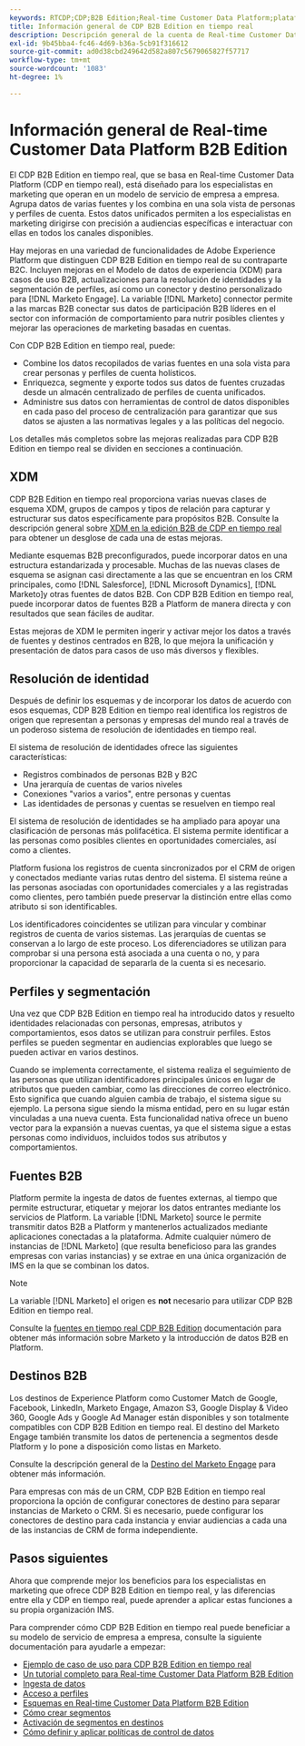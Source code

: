 ```yaml
---
keywords: RTCDP;CDP;B2B Edition;Real-time Customer Data Platform;plataforma de datos de clientes en tiempo real;cdp en tiempo real;b2b;cdp;Customer AI
title: Información general de CDP B2B Edition en tiempo real
description: Descripción general de la cuenta de Real-time Customer Data Platform B2B Edition
exl-id: 9b45bba4-fc46-4d69-b36a-5cb91f316612
source-git-commit: ad0d38cbd249642d582a807c5679065827f57717
workflow-type: tm+mt
source-wordcount: '1083'
ht-degree: 1%

---
```


# Información general de Real-time Customer Data Platform B2B Edition

El CDP B2B Edition en tiempo real, que se basa en Real-time Customer Data Platform (CDP en tiempo real), está diseñado para los especialistas en marketing que operan en un modelo de servicio de empresa a empresa. Agrupa datos de varias fuentes y los combina en una sola vista de personas y perfiles de cuenta. Estos datos unificados permiten a los especialistas en marketing dirigirse con precisión a audiencias específicas e interactuar con ellas en todos los canales disponibles.

Hay mejoras en una variedad de funcionalidades de Adobe Experience Platform que distinguen CDP B2B Edition en tiempo real de su contraparte B2C. Incluyen mejoras en el Modelo de datos de experiencia (XDM) para casos de uso B2B, actualizaciones para la resolución de identidades y la segmentación de perfiles, así como un conector y destino personalizado para [!DNL Marketo Engage]. La variable [!DNL Marketo] connector permite a las marcas B2B conectar sus datos de participación B2B líderes en el sector con información de comportamiento para nutrir posibles clientes y mejorar las operaciones de marketing basadas en cuentas.

Con CDP B2B Edition en tiempo real, puede:

* Combine los datos recopilados de varias fuentes en una sola vista para crear personas y perfiles de cuenta holísticos.
* Enriquezca, segmente y exporte todos sus datos de fuentes cruzadas desde un almacén centralizado de perfiles de cuenta unificados.
* Administre sus datos con herramientas de control de datos disponibles en cada paso del proceso de centralización para garantizar que sus datos se ajusten a las normativas legales y a las políticas del negocio.

Los detalles más completos sobre las mejoras realizadas para CDP B2B Edition en tiempo real se dividen en secciones a continuación.

## XDM

CDP B2B Edition en tiempo real proporciona varias nuevas clases de esquema XDM, grupos de campos y tipos de relación para capturar y estructurar sus datos específicamente para propósitos B2B. Consulte la descripción general sobre [XDM en la edición B2B de CDP en tiempo real](./schemas/b2b.md) para obtener un desglose de cada una de estas mejoras.

Mediante esquemas B2B preconfigurados, puede incorporar datos en una estructura estandarizada y procesable. Muchas de las nuevas clases de esquema se asignan casi directamente a las que se encuentran en los CRM principales, como [!DNL Salesforce], [!DNL Microsoft Dynamics], [!DNL Marketo]y otras fuentes de datos B2B. Con CDP B2B Edition en tiempo real, puede incorporar datos de fuentes B2B a Platform de manera directa y con resultados que sean fáciles de auditar.

Estas mejoras de XDM le permiten ingerir y activar mejor los datos a través de fuentes y destinos centrados en B2B, lo que mejora la unificación y presentación de datos para casos de uso más diversos y flexibles.

## Resolución de identidad

Después de definir los esquemas y de incorporar los datos de acuerdo con esos esquemas, CDP B2B Edition en tiempo real identifica los registros de origen que representan a personas y empresas del mundo real a través de un poderoso sistema de resolución de identidades en tiempo real.

El sistema de resolución de identidades ofrece las siguientes características:

* Registros combinados de personas B2B y B2C
* Una jerarquía de cuentas de varios niveles
* Conexiones &quot;varios a varios&quot;, entre personas y cuentas
* Las identidades de personas y cuentas se resuelven en tiempo real

El sistema de resolución de identidades se ha ampliado para apoyar una clasificación de personas más polifacética. El sistema permite identificar a las personas como posibles clientes en oportunidades comerciales, así como a clientes.

Platform fusiona los registros de cuenta sincronizados por el CRM de origen y conectados mediante varias rutas dentro del sistema. El sistema reúne a las personas asociadas con oportunidades comerciales y a las registradas como clientes, pero también puede preservar la distinción entre ellas como atributo si son identificables.

Los identificadores coincidentes se utilizan para vincular y combinar registros de cuenta de varios sistemas. Las jerarquías de cuentas se conservan a lo largo de este proceso. Los diferenciadores se utilizan para comprobar si una persona está asociada a una cuenta o no, y para proporcionar la capacidad de separarla de la cuenta si es necesario.

## Perfiles y segmentación

Una vez que CDP B2B Edition en tiempo real ha introducido datos y resuelto identidades relacionadas con personas, empresas, atributos y comportamientos, esos datos se utilizan para construir perfiles. Estos perfiles se pueden segmentar en audiencias explorables que luego se pueden activar en varios destinos.

Cuando se implementa correctamente, el sistema realiza el seguimiento de las personas que utilizan identificadores principales únicos en lugar de atributos que pueden cambiar, como las direcciones de correo electrónico. Esto significa que cuando alguien cambia de trabajo, el sistema sigue su ejemplo. La persona sigue siendo la misma entidad, pero en su lugar están vinculadas a una nueva cuenta. Esta funcionalidad nativa ofrece un bueno vector para la expansión a nuevas cuentas, ya que el sistema sigue a estas personas como individuos, incluidos todos sus atributos y comportamientos.

## Fuentes B2B

Platform permite la ingesta de datos de fuentes externas, al tiempo que permite estructurar, etiquetar y mejorar los datos entrantes mediante los servicios de Platform. La variable [!DNL Marketo] source le permite transmitir datos B2B a Platform y mantenerlos actualizados mediante aplicaciones conectadas a la plataforma. Admite cualquier número de instancias de [!DNL Marketo] (que resulta beneficioso para las grandes empresas con varias instancias) y se extrae en una única organización de IMS en la que se combinan los datos.

>[!NOTE]
>
>La variable [!DNL Marketo] el origen es **not** necesario para utilizar CDP B2B Edition en tiempo real.

Consulte la [fuentes en tiempo real CDP B2B Edition](./sources/b2b.md) documentación para obtener más información sobre Marketo y la introducción de datos B2B en Platform.

## Destinos B2B

Los destinos de Experience Platform como Customer Match de Google, Facebook, LinkedIn, Marketo Engage, Amazon S3, Google Display &amp; Video 360, Google Ads y Google Ad Manager están disponibles y son totalmente compatibles con CDP B2B Edition en tiempo real. El destino del Marketo Engage también transmite los datos de pertenencia a segmentos desde Platform y lo pone a disposición como listas en Marketo.

Consulte la descripción general de la [Destino del Marketo Engage](../destinations/catalog/adobe/marketo-engage.md) para obtener más información.

Para empresas con más de un CRM, CDP B2B Edition en tiempo real proporciona la opción de configurar conectores de destino para separar instancias de Marketo o CRM. Si es necesario, puede configurar los conectores de destino para cada instancia y enviar audiencias a cada una de las instancias de CRM de forma independiente.

## Pasos siguientes

Ahora que comprende mejor los beneficios para los especialistas en marketing que ofrece CDP B2B Edition en tiempo real, y las diferencias entre ella y CDP en tiempo real, puede aprender a aplicar estas funciones a su propia organización IMS.

Para comprender cómo CDP B2B Edition en tiempo real puede beneficiar a su modelo de servicio de empresa a empresa, consulte la siguiente documentación para ayudarle a empezar:

* [Ejemplo de caso de uso para CDP B2B Edition en tiempo real](./b2b-use-case.md)
* [Un tutorial completo para Real-time Customer Data Platform B2B Edition](./b2b-tutorial.md)
* [Ingesta de datos](./sources/b2b.md)
* [Acceso a perfiles](./profile/profile-overview.md)
* [Esquemas en Real-time Customer Data Platform B2B Edition](./schemas/b2b.md)
* [Cómo crear segmentos](./segmentation/b2b.md)
* [Activación de segmentos en destinos](./destinations/b2b.md)
* [Cómo definir y aplicar políticas de control de datos](./privacy/data-governance-overview.md)

